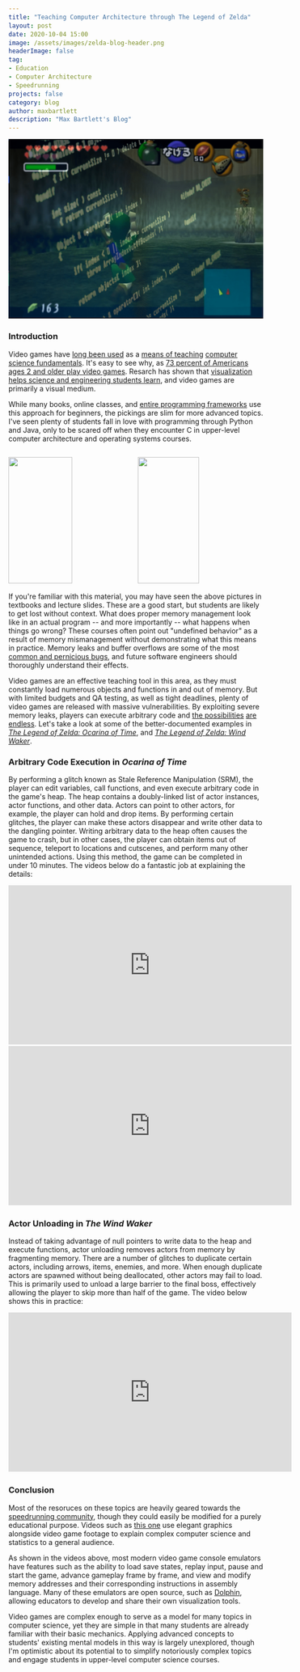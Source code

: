 ```yaml
---
title: "Teaching Computer Architecture through The Legend of Zelda"
layout: post
date: 2020-10-04 15:00
image: /assets/images/zelda-blog-header.png
headerImage: false
tag:
- Education
- Computer Architecture
- Speedrunning
projects: false
category: blog
author: maxbartlett
description: "Max Bartlett's Blog"
---
```


![](/assets/images/zelda-blog-header.png)

### Introduction

Video games have [long been used](https://ieeexplore.ieee.org/document/1297314) as a [means of teaching](https://www.govtech.com/education/Idaho-Teacher-Uses-Computer-Video-Games-to-Teach-Science.html) [computer science fundamentals](https://www.youtube.com/watch?v=ulM0u9RXFvQ). It's easy to see why, as [73 percent of Americans ages 2 and older play video games](https://www.npd.com/wps/portal/npd/us/news/press-releases/2019/according-to-the-npd-group--73-percent-of-u-s--consumers-play-video-games/). Resarch has shown that [visualization helps science and engineering students learn](https://ieeexplore.ieee.org/document/1510540), and video games are primarily a visual medium. 

While many books, online classes, and [entire programming frameworks](https://scratch.mit.edu/) use this approach for beginners, the pickings are slim for more advanced topics. I've seen plenty of students fall in love with programming through Python and Java, only to be scared off when they encounter C in upper-level computer architecture and operating systems courses.

<p style = "float:left;width:100%">
   <img src="https://media.geeksforgeeks.org/wp-content/uploads/memoryLayoutC.jpg" width="50%" height="250" />
   <img src="https://i.stack.imgur.com/xY8WC.png" width="49%" height="250" />
</p> <br>

If you're familiar with this material, you may have seen the above pictures in textbooks and lecture slides. These are a good start, but students are likely to get lost without context. What does proper memory management look like in an actual program -- and more importantly -- what happens when things go wrong? These courses often point out "undefined behavior" as a result of memory mismanagement without demonstrating what this means in practice. Memory leaks and buffer overflows are some of the most [common and pernicious bugs](https://heartbleed.com/), and future software engineers should thoroughly understand their effects.

Video games are an effective teaching tool in this area, as they must constantly load numerous objects and functions in and out of memory. But with limited budgets and QA testing, as well as tight deadlines, plenty of video games are released with massive vulnerabilities. By exploiting severe memory leaks, players can execute arbitrary code and [the possibilities](https://www.youtube.com/watch?v=Vjm8P8utT5g
) [are endless](https://arstechnica.com/gaming/2017/01/how-a-robot-got-super-mario-64-and-portal-running-on-an-snes/). Let's take a look at some of the better-documented examples in [*The Legend of Zelda: Ocarina of Time*](https://www.zeldaspeedruns.com/oot/srm/srm-explained), and [*The Legend of Zelda: Wind Waker*](https://www.zeldaspeedruns.com/tww/Miscellaneous/actor-unloading).

### Arbitrary Code Execution in *Ocarina of Time*

By performing a glitch known as Stale Reference Manipulation (SRM), the player can edit variables, call functions, and even execute arbitrary code in the game's heap. The heap contains a doubly-linked list of actor instances, actor functions, and other data. Actors can point to other actors, for example, the player can hold and drop items. By performing certain glitches, the player can make these actors disappear and write other data to the dangling pointer. Writing arbitrary data to the heap often causes the game to crash, but in other cases, the player can obtain items out of sequence, teleport to locations and cutscenes, and perform many other unintended actions. Using this method, the game can be completed in under 10 minutes. The videos below do a fantastic job at explaining the details:

<iframe width="560" height="315" src="https://www.youtube.com/embed/wdRJWDKb5Bo" frameborder="0" allow="autoplay; encrypted-media" allowfullscreen></iframe>

<iframe width="560" height="315" src="https://www.youtube.com/embed/SPi_d0zhNFc" frameborder="0" allow="autoplay; encrypted-media" allowfullscreen></iframe>

### Actor Unloading in *The Wind Waker*

Instead of taking advantage of null pointers to write data to the heap and execute functions, actor unloading removes actors from memory by fragmenting memory. There are a number of glitches to duplicate certain actors, including arrows, items, enemies, and more. When enough duplicate actors are spawned without being deallocated, other actors may fail to load. This is primarily used to unload a large barrier to the final boss, effectively allowing the player to skip more than half of the game. The video below shows this in practice:


<iframe width="560" height="315" src="https://www.youtube.com/embed/UvkLrPWVPao" frameborder="0" allow="autoplay; encrypted-media" allowfullscreen></iframe>

### Conclusion

Most of the resoruces on these topics are heavily geared towards the [speedrunning community](https://www.npr.org/2020/09/24/916167970/you-think-your-favorite-video-game-is-hard-try-speedrunning-it), though they could easily be modified for a purely educational purpose. Videos such as [this one](https://www.youtube.com/watch?v=1hs451PfFzQ) use elegant graphics alongside video game footage to explain complex computer science and statistics to a general audience. 

As shown in the videos above, most modern video game console emulators have features such as the ability to load save states, replay input, pause and start the game, advance gameplay frame by frame, and view and modify memory addresses and their corresponding instructions in assembly language. Many of these emulators are open source, such as [Dolphin](https://dolphin-emu.org/), allowing educators to develop and share their own visualization tools.

Video games are complex enough to serve as a model for many topics in computer science, yet they are simple in that many students are already familiar with their basic mechanics. Applying advanced concepts to students' existing mental models in this way is largely unexplored, though I'm optimistic about its potential to to simplify notoriously complex topics and engage students in upper-level computer science courses.